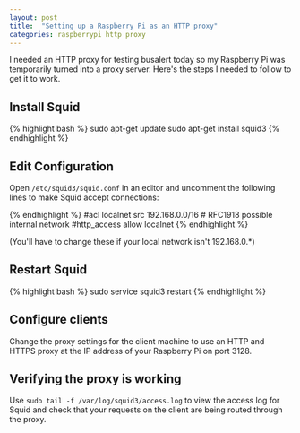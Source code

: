 ```yaml
---
layout: post
title:  "Setting up a Raspberry Pi as an HTTP proxy"
categories: raspberrypi http proxy
---
```


I needed an HTTP proxy for testing busalert today so my Raspberry Pi was temporarily turned into a proxy server. Here's the steps I needed to follow to get it to work.

## Install Squid

{% highlight bash %}
sudo apt-get update
sudo apt-get install squid3
{% endhighlight %}

## Edit Configuration

Open `/etc/squid3/squid.conf` in an editor and uncomment the following lines to make Squid accept connections:

{% endhighlight %}
#acl localnet src 192.168.0.0/16 # RFC1918 possible internal network
#http_access allow localnet
{% endhighlight %}

(You'll have to change these if your local network isn't 192.168.0.*)

## Restart Squid

{% highlight bash %}
sudo service squid3 restart
{% endhighlight %}

## Configure clients

Change the proxy settings for the client machine to use an HTTP and HTTPS proxy at the IP address of your Raspberry Pi on port 3128.

## Verifying the proxy is working

Use `sudo tail -f /var/log/squid3/access.log` to view the access log for Squid and check that your requests on the client are being routed through the proxy.
